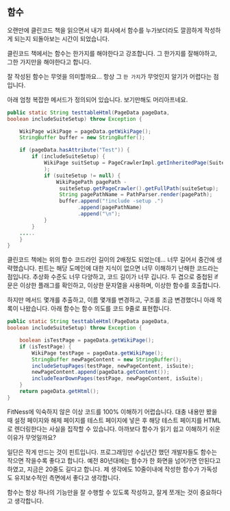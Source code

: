 ## 함수

오랜만에 클린코드 책을 읽으면서 내가 회사에서 함수를 누가보더라도 깔끔하게 작성하게 되는지 되돌아보는 시간이 되었습니다. 

클린코드 책에서는 함수는 한가지를 해야한다고 강조합니다. 그 한가지를 잘해야하고, 그한 가지만을 해야한다고 합니다.

잘 작성된 함수는 무엇을 의미할까요... 항상 그 `한 가지`가 무엇인지 알기가 어렵다는 점입니다. 

아래 엄청 복잡한 메서드가 정의되어 있습니다. 보기만해도 머리아프네요.

```java
public static String testtableHtml(PageData pageData,
boolean includeSuiteSetup) throw Exception {

    WikiPage wikiPage = pageData.getWikiPage();
    StringBuffer buffer = new StringBuffer();

    if (pageData.hasAttribute("Test")) {
        if (includeSuiteSetup) {
            WikiPage suitSetup = PageCrawlerImpl.getInheritedPage(SuiteResponder.SUITE_SETUP_NAME, wikiPage
            );
            if (suiteSetup != null) {
                WikiPagePath pagePath -
                 suiteSetup.getPageCrawler().getFullPath(suiteSetup);
                 String pagePathName = PathParser.render(pagePath);
                 buffer.append("!include -setup .")
                       .append(pagePathName)
                       .append("\n");
            }
        } 
    .....
    }
}
```

클린코드 책에는 위의 함수 코드라인 길이의 2배정도 되었는데... 너무 길어서 중간에 생략했습니다. 핀트는 해당 도메인에 대한 지식이 없으면 너무 이해하기 난해한 코드라는 점입니다. 추상화 수준도 너무 다양하고, 코드 길이가 너무 깁니다. 두 겹으로 중첩된 if문은 이상한 플래그를 확인하고, 이상한 문자열을 사용하며, 이상한 함수를 호출합니다.

하지만 메서드 몇개를 추출하고, 이름 몇개를 변경하고, 구조를 조금 변경했더니 아래 목록이 나왔습니다. 아래 함수는 함수 의도를 코드 9줄로 표현합니다.

```java
public static String testtableHtml(PageData pageData,
boolean includeSuiteSetup) throw Exception {

    boolean isTestPage = pageData.getWikiPage();
    if (isTestPage) {
        WikiPage testPage = pageData.getWikiPage();
        StringBuffer newPageContent = new StringBuffer();
        includeSetupPages(testPage, newPageContent, isSuite);
        newPageContent.append(pageData.getContent());
        includeTearDownPages(testPage, newPageContent, isSuite);
    }
    return pageData.getHtml();
}
```

FitNess에 익숙하지 않은 이상 코드를 100% 이해하기 어렵습니다. 대충 내용만 봤을 때 설정 페이지와 해제 페이지를 테스트 페이지에 넣은 후 해당 테스트 페이지를 HTML로 렌더링한다는 사실을 집작할 수 있습니다. 아까보다 함수가 읽기 쉽고 이해하기 쉬운 이유가 무엇일까요? 

일단은 작게 만드는 것이 핀트입니다. 프로그래밍만 수십년간 했던 개발자들도 함수는 작으면 작을수록 좋다고 합니다. 예전 80년대에는 함수가 한 화면을 넘어가면 안된다고 하였고, 지금은 20줄도 길다고 합니다. 제 생각에도 10줄이내에 작성한 함수가 가독성도 유지보수적인 측면에서 좋다고 생각합니다.

함수는 항상 하나의 기능만을 잘 수행할 수 있도록 작성하고, 잘게 쪼개는 것이 중요하다고 생각합니다.





